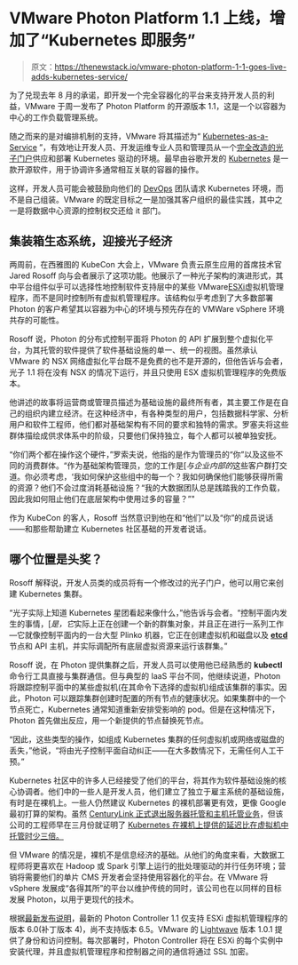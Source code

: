 # VMware Photon Platform 1.1 上线，增加了“Kubernetes 即服务”

> 原文：<https://thenewstack.io/vmware-photon-platform-1-1-goes-live-adds-kubernetes-service/>

为了兑现去年 8 月的承诺，即开发一个完全容器化的平台来支持开发人员的利益，VMware 于周一发布了 Photon Platform 的开源版本 1.1，这是一个以容器为中心的工作负载管理系统。

随之而来的是对编排机制的支持，VMware 将其描述为“ [Kubernetes-as-a-Service](https://thenewstack.io/vmware-photon-present-kubernetes-service/) ”，有效地让开发人员、开发运维专业人员和管理员从一个[完全改造的光子门户](https://vmware.github.io/photon/)供应和部署 Kubernetes 驱动的环境。最早由谷歌开发的 [Kubernetes](/category/kubernetes/) 是一款开源软件，用于协调许多通常相互关联的容器的操作。

这样，开发人员可能会被鼓励向他们的 [DevOps](/category/devops/) 团队请求 Kubernetes 环境，而不是自己组装。VMware 的既定目标之一是加强其客户组织的最佳实践，其中之一是将数据中心资源的控制权交还给 it 部门。

## 集装箱生态系统，迎接光子经济

两周前，在西雅图的 KubeCon 大会上，VMware 负责云原生应用的首席技术官 Jared Rosoff 向与会者展示了这项功能。他展示了一种光子架构的演进形式，其中平台组件似乎可以选择性地控制软件支持层中的某些 VMware[ESXi](http://www.vmware.com/products/esxi-and-esx.html)虚拟机管理程序，而不是同时控制所有虚拟机管理程序。该结构似乎考虑到了大多数部署 Photon 的客户希望其以容器为中心的环境与预先存在的 VMWare vSphere 环境共存的可能性。

Rosoff 说，Photon 的分布式控制平面将 Photon 的 API 扩展到整个虚拟化平台，为其托管的软件提供了软件基础设施的单一、统一的视图。虽然承认 VMware 的 NSX 网络虚拟化平台既不是免费的也不是开源的，但他告诉与会者，光子 1.1 将在没有 NSX 的情况下运行，并且只使用 ESX 虚拟机管理程序的免费版本。

他讲述的故事将运营商或管理员描述为基础设施的最终所有者，其主要工作是在自己的组织内建立经济。在这种经济中，有各种类型的用户，包括数据科学家、分析用户和软件工程师，他们都对基础架构有不同的要求和独特的需求。罗塞夫将这些群体描绘成供求体系中的阶级，只要他们保持独立，每个人都可以被单独安抚。

“你们两个都在操作这个硬件，”罗索夫说，他指的是作为管理员的“你”以及这些不同的消费群体。“作为基础架构管理员，您的工作是[*与企业内部的*这些客户群打交道。你必须考虑，‘我如何保护这些组中的每一个？我如何确保他们能够获得所需的资源？他们不会过度消耗基础设施？“我的大数据团队总是践踏我的工作负载，因此我如何阻止他们在底层架构中使用过多的容量？”"

作为 KubeCon 的客人，Rosoff 当然意识到他在和“他们”以及“你”的成员说话——和那些帮助建立 Kubernetes 社区基础的开发者说话。

## 哪个位置是头奖？

Rosoff 解释说，开发人员类的成员将有一个修改过的光子门户，他可以用它来创建 Kubernetes 集群。

“光子实际上知道 Kubernetes 星团看起来像什么，”他告诉与会者。“控制平面内发生的事情，[*是，它*实际上正在创建一个新的群集对象，并且正在进行一系列工作—它就像控制平面内的一台大型 Plinko 机器，它正在创建虚拟机和磁盘以及 [**etcd**](https://github.com/coreos/etcd) 节点和 API 主机，并实际调配所有底层虚拟资源来运行该群集。”

Rosoff 说，在 Photon 提供集群之后，开发人员可以使用他已经熟悉的 **kubectl** 命令行工具直接与集群通信。但与典型的 IaaS 平台不同，他继续说道，Photon 将跟踪控制平面中的某些虚拟机(在其命令下选择的虚拟机)组成该集群的事实。因此，Photon 可以跟踪集群创建时配置的所有节点的健康状况。如果集群中的一个节点死亡，Kubernetes 通常知道重新安排受影响的 pod。但是在这种情况下，Photon 首先做出反应，用一个新提供的节点替换死节点。

“因此，这些类型的操作，如组成 Kubernetes 集群的任何虚拟机或网络或磁盘的丢失，”他说，“将由光子控制平面自动纠正——在大多数情况下，无需任何人工干预。”

Kubernetes 社区中的许多人已经接受了他们的平台，将其作为软件基础设施的核心协调者。他们中的一些人是开发人员，他们建立了独立于雇主系统的基础设施，有时是在裸机上。一些人仍然建议 Kubernetes 的裸机部署更有效，更像 Google 最初打算的架构。虽然 [CenturyLink 正式退出服务器托管和主机托管业务](http://www.datacenterknowledge.com/archives/2016/11/04/centurylink-sells-colo-business-fund-level-3-deal/)，但该公司的工程师早在三月份就证明了 [Kubernetes 在裸机上提供的延迟比在虚拟机中托管时少三倍。](https://www.ctl.io/developers/blog/post/kubernetes-bare-metal-servers)

但 VMware 的情况是，裸机不是信息经济的基础。从他们的角度来看，大数据工程师将更喜欢在 Hadoop 或 Spark 引擎上运行的批处理驱动的并行任务环境；营销将需要他们的单片 CMS 开发者会坚持使用容器化的平台。在 VMware 将 vSphere 发展成“各得其所”的平台以维护传统的同时，该公司也在以同样的目标发展 Photon，以用于更现代的技术。

根据[最新发布说明](https://github.com/vmware/photon-controller/releases/download/v1.1.0/release-notes-for-pc-1.1.pdf)，最新的 Photon Controller 1.1 仅支持 ESXi 虚拟机管理程序的版本 6.0(补丁版本 4)，尚不支持版本 6.5。VMware 的 [Lightwave](https://vmware.github.io/lightwave/) 版本 1.0.1 提供了身份和访问控制。每次部署时，Photon Controller 将在 ESXi 的每个实例中安装代理，并且虚拟机管理程序和控制器之间的通信将通过 SSL 加密。

<svg xmlns:xlink="http://www.w3.org/1999/xlink" viewBox="0 0 68 31" version="1.1"><title>Group</title> <desc>Created with Sketch.</desc></svg>